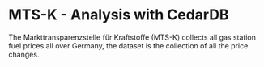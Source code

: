 # MTS-K - Analysis with CedarDB

The Markttransparenzstelle für Kraftstoffe (MTS-K) collects all gas station fuel prices all over Germany, the dataset is the collection of all the price changes. 